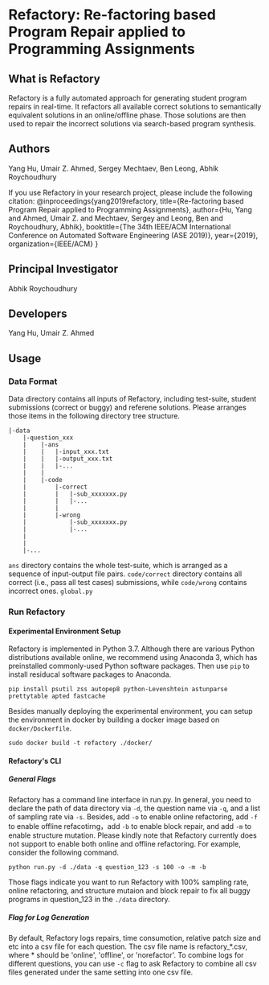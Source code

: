 # Refactory: Re-factoring based Program Repair applied to Programming Assignments
## What is Refactory
Refactory is a fully automated approach for generating student program repairs in real-time. It refactors all available correct solutions to semantically equivalent solutions in an online/offline phase. Those solutions are then used to repair the incorrect solutions via search-based program synthesis.

## Authors
Yang Hu, Umair Z. Ahmed, Sergey Mechtaev, Ben Leong, Abhik Roychoudhury

If you use Refactory in your research project, please include the following citation:
	@inproceedings{yang2019refactory,
        title={Re-factoring based Program Repair applied to Programming Assignments},
        author={Hu, Yang and Ahmed, Umair Z. and Mechtaev, Sergey and Leong, Ben and Roychoudhury, Abhik},
        booktitle={The 34th IEEE/ACM International Conference on Automated Software Engineering (ASE 2019)},
        year={2019},
        organization={IEEE/ACM}
    }

## Principal Investigator
Abhik Roychoudhury

## Developers
Yang Hu, Umair Z. Ahmed

## Usage
### Data Format
Data directory contains all inputs of Refactory, including test-suite, student submissions (correct or buggy) and referene solutions. Please arranges those items in the following directory tree structure.
```
|-data
    |-question_xxx
    |    |-ans
    |    |   |-input_xxx.txt
    |    |   |-output_xxx.txt
    |    |   |-...
    |    |   
    |    |-code
    |        |-correct
    |        |   |-sub_xxxxxxx.py
    |        |   |-...
    |        |
    |        |-wrong
    |            |-sub_xxxxxxx.py
    |            |-...
    |            
    |
    |-...
```
`ans` directory contains the whole test-suite, which is arranged as a sequence of input-output file pairs. `code/correct` directory contains all correct (i.e., pass all test cases) submissions, while `code/wrong` contains incorrect ones. `global.py`

### Run Refactory
#### Experimental Environment Setup
Refactory is implemented in Python 3.7. Although there are various Python distributions available online, we recommend using Anaconda 3, which has preinstalled commonly-used Python software packages. Then use `pip` to install residucal software packages to Anaconda.

`pip install psutil zss autopep8 python-Levenshtein astunparse prettytable apted fastcache`

Besides manually deploying the experimental environment, you can setup the environment in docker by building a docker image based on `docker/Dockerfile`.

`sudo docker build -t refactory ./docker/`

#### Refactory's CLI

##### General Flags
Refactory has a command line interface in run.py. In general, you need to declare the path of data directory via `-d`, the question name via `-q`, and a list of sampling rate via `-s`. Besides, add `-o` to enable online refactoring, add `-f` to enable offline refacotirng，add `-b` to enable block repair, and add `-m` to enable structure mutation. Please kindly note that Refactory currently does not support to enable both online and offline refactoring. For example, consider the following command.

`python run.py -d ./data -q question_123 -s 100 -o -m -b` 

Those flags indicate you want to run Refactory with 100% sampling rate, online refactoring, and structure mutaion and block repair to fix all buggy programs in question_123 in the `./data` directory.

##### Flag for Log Generation
By default, Refactory logs repairs, time consumotion, relative patch size and etc into a csv file for each question. The csv file name is refactory_*.csv, where * should be 'online', 'offline', or 'norefactor'. To combine logs for different questions, you can use `-c` flag to ask Refactory to combine all csv files generated under the same setting into one csv file.